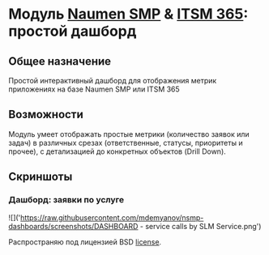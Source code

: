 # Модуль [Naumen SMP]() & [ITSM 365](): простой дашборд
## Общее назначение

Простой интерактивный дашборд для отображения метрик приложениях на базе Naumen SMP или ITSM 365

## Возможности

Модуль умеет отображать простые метрики (количество заявок или задач) в различных срезах (ответственные, статусы, приоритеты и прочее), с детализацией до конкретных объектов (Drill Down).

## Скриншоты

### Дашборд: заявки по услуге
![]('https://raw.githubusercontent.com/mdemyanov/nsmp-dashboards/screenshots/DASHBOARD - service calls by SLM Service.png')



Распространяю под лицензией BSD
[license](https://github.com/dart-lang/stagehand/blob/master/LICENSE).
